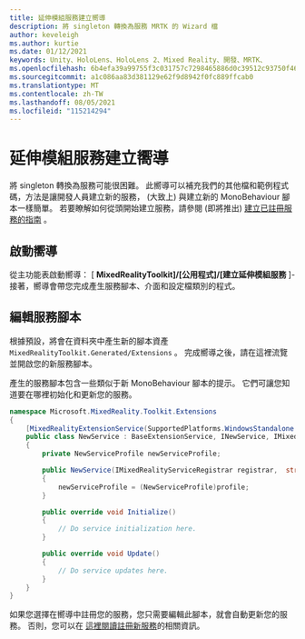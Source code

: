 ```yaml
---
title: 延伸模組服務建立嚮導
description: 將 singleton 轉換為服務 MRTK 的 Wizard 檔
author: keveleigh
ms.author: kurtie
ms.date: 01/12/2021
keywords: Unity、HoloLens、HoloLens 2、Mixed Reality、開發、MRTK、
ms.openlocfilehash: 6b4efa39a99755f3c031757c7298465886d0c39512c93750f4653200edce9e17
ms.sourcegitcommit: a1c086aa83d381129e62f9d8942f0fc889ffcab0
ms.translationtype: MT
ms.contentlocale: zh-TW
ms.lasthandoff: 08/05/2021
ms.locfileid: "115214294"
---
```

# <a name="extension-service-creation-wizard"></a>延伸模組服務建立嚮導

將 singleton 轉換為服務可能很困難。 此嚮導可以補充我們的其他檔和範例程式碼，方法是讓開發人員建立新的服務， (大致上) 與建立新的 MonoBehaviour 腳本一樣簡單。 若要瞭解如何從頭開始建立服務，請參閱 (即將推出) [建立已註冊服務的指南](../../configuration/mixed-reality-configuration-guide.md) 。

## <a name="launching-the-wizard"></a>啟動嚮導

從主功能表啟動嚮導： [ **MixedRealityToolkit]/[公用程式]/[建立延伸模組服務** ]-接著，嚮導會帶您完成產生服務腳本、介面和設定檔類別的程式。

## <a name="editing-your-service-script"></a>編輯服務腳本

根據預設，將會在資料夾中產生新的腳本資產 `MixedRealityToolkit.Generated/Extensions` 。 完成嚮導之後，請在這裡流覽並開啟您的新服務腳本。

產生的服務腳本包含一些類似于新 MonoBehaviour 腳本的提示。 它們可讓您知道要在哪裡初始化和更新您的服務。

```csharp
namespace Microsoft.MixedReality.Toolkit.Extensions
{
    [MixedRealityExtensionService(SupportedPlatforms.WindowsStandalone|SupportedPlatforms.MacStandalone|SupportedPlatforms.LinuxStandalone|SupportedPlatforms.WindowsUniversal)]
    public class NewService : BaseExtensionService, INewService, IMixedRealityExtensionService
    {
        private NewServiceProfile newServiceProfile;

        public NewService(IMixedRealityServiceRegistrar registrar,  string name,  uint priority,  BaseMixedRealityProfile profile) : base(registrar, name, priority, profile) 
        {
            newServiceProfile = (NewServiceProfile)profile;
        }

        public override void Initialize()
        {
            // Do service initialization here.
        }

        public override void Update()
        {
            // Do service updates here.
        }
    }
}
```

如果您選擇在嚮導中註冊您的服務，您只需要編輯此腳本，就會自動更新您的服務。 否則，您可以在 [這裡閱讀註冊新服務](../../configuration/mixed-reality-configuration-guide.md)的相關資訊。
